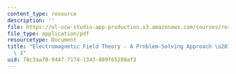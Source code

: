 ```yaml
---
content_type: resource
description: ''
file: https://ol-ocw-studio-app-production.s3.amazonaws.com/courses/res-6-002-electromagnetic-field-theory-a-problem-solving-approach-spring-2008/78c3aa70944771741343089f65280af3_MITRES_6_002S08_titlepage2.pdf
file_type: application/pdf
resourcetype: Document
title: "Electromagnetic Field Theory - A Problem-Solving Approach \u2013 Title page\
  \ 2"
uid: 78c3aa70-9447-7174-1343-089f65280af3
---
```

